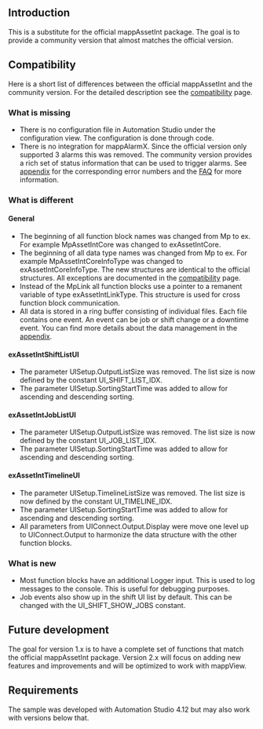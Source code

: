 ## Introduction
This is a substitute for the official mappAssetInt package. The goal is to provide a community version that almost matches the official version. 

## Compatibility

Here is a short list of differences between the official mappAssetInt and the community version. For the detailed description see the [compatibility](compatibility/compatibility.md) page.

### What is missing

* There is no configuration file in Automation Studio under the configuration view. The configuration is done through code.
* There is no integration for mappAlarmX. Since the official version only supported 3 alarms this was removed. The community version provides a rich set of status information that can be used to trigger alarms. See [appendix](appendix.md) for the corresponding error numbers and the [FAQ](faq/faq.md) for more information.

### What is different

#### General

* The beginning of all function block names was changed from Mp to ex. For example MpAssetIntCore was changed to exAssetIntCore.
* The beginning of all data type names was changed from Mp to ex. For example MpAssetIntCoreInfoType was changed to exAssetIntCoreInfoType. The new structures are identical to the official structures. All exceptions are documented in the [compatibility](compatibility/compatibility.md) page.
* Instead of the MpLink all function blocks use a pointer to a remanent variable of type exAssetIntLinkType. This structure is used for cross function block communication.
* All data is stored in a ring buffer consisting of individual files. Each file contains one event. An event can be job or shift change or a downtime event. You can find more details about the data management in the [appendix](appendix.md).

#### exAssetIntShiftListUI

* The parameter UISetup.OutputListSize was removed. The list size is now defined by the constant UI_SHIFT_LIST_IDX.
* The parameter UISetup.SortingStartTime was added to allow for ascending and descending sorting.

#### exAssetIntJobListUI

* The parameter UISetup.OutputListSize was removed. The list size is now defined by the constant UI_JOB_LIST_IDX.
* The parameter UISetup.SortingStartTime was added to allow for ascending and descending sorting.

#### exAssetIntTimelineUI

* The parameter UISetup.TimelineListSize was removed. The list size is now defined by the constant UI_TIMELINE_IDX.
* The parameter UISetup.SortingStartTime was added to allow for ascending and descending sorting.
* All parameters from UIConnect.Output.Display were move one level up to UIConnect.Output to harmonize the data structure with the other function blocks.

### What is new

* Most function blocks have an additional Logger input. This is used to log messages to the console. This is useful for debugging purposes.
* Job events also show up in the shift UI list by default. This can be changed with the UI_SHIFT_SHOW_JOBS constant.

## Future development
The goal for version 1.x is to have a complete set of functions that match the official mappAssetInt package. Version 2.x will focus on adding new features and improvements and will be optimized to work with mappView.

## Requirements
The sample was developed with Automation Studio 4.12 but may also work with versions below that.



